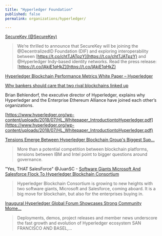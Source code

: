 ```yaml
---
title: "Hyperledger Foundation"
published: false
permalink: organizations/hyperledger/

---
```


[SecureKey (@SecureKey)](https://twitter.com/SecureKey/status/996004279528894470)
  > We’re thrilled to announce that SecureKey will be joining the @DecentralizedID Foundation (DIF) and exploring interoperability between [https://t.co/chtTJATpzY](https://t.co/chtTJATpzY) and @Hyperledger Indy-based identity networks. Read the press release: [https://t.co/lAkiE1qHkZ](https://t.co/lAkiE1qHkZ)

[Hyperledger Blockchain Performance Metrics White Paper – Hyperledger](https://www.hyperledger.org/resources/publications/blockchain-performance-metrics?utm_source=twitter&utm_medium=social-media&utm_campaign=performance-metrics-whitepaper)

[Why bankers should care that two rival blockchains linked up](https://www.americanbanker.com/podcast/why-bankers-should-care-that-two-rival-blockchains-linked-up?feed=00000159-84c0-dbb2-af7f-8ee81add0000)

Brian Behlendorf, the executive director of Hyperledger, explains why Hyperledger and the Enterprise Ethereum Alliance have joined each other’s organizations.

[https://www.hyperledger.org/wp-content/uploads/2018/07/HL_Whitepaper_IntroductiontoHyperledger.pdf](https://www.hyperledger.org/wp-content/uploads/2018/07/HL_Whitepaper_IntroductiontoHyperledger.pdf)

[Tensions Emerge Between Hyperledger Blockchain Group's Biggest Sup...](https://www.coindesk.com/tensions-emerge-between-hyperledger-blockchains-biggest-supporters)
  > More than a potential competition between blockchain platforms, tensions between IBM and Intel point to bigger questions around governance.

"Yes, THAT SalesForce" @JuanSC - [Software Giants Microsoft And Salesforce Flock To Hyperledger Blockchain Consortium](https://www.forbes.com/sites/darrynpollock/2019/06/20/software-giants-microsoft-and-salesforce-flock-to-hyperledger-blockchain-consortium/)
  > Hyperledger Blockchain Consortium is growing to new heights with two software giants, Microsoft and Salesforce, coming aboard. It is a big move for blockchain, but also for the enterprises buying in.

[Inaugural Hyperledger Global Forum Showcases Strong Community Mome...](https://www.linuxfoundation.org/press-release/2018/12/inaugural-hyperledger-global-forum-showcases-strong-community-momentum/)
  > Deployments, demos, project releases and member news underscore the fast growth and evolution of Hyperledger ecosystem SAN FRANCISCO AND BASEL,...
